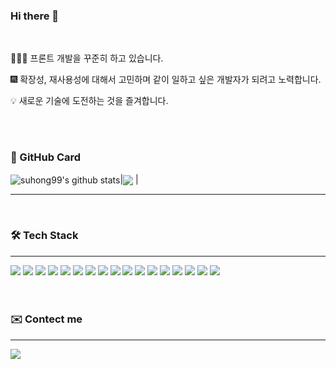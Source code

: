 ### Hi there 👋

<br>
<p>👨🏻‍💻 프론트 개발을 꾸준히 하고 있습니다.</p>
<p>🎆  확장성, 재사용성에 대해서 고민하며 같이 일하고 싶은 개발자가 되려고 노력합니다.</p>
<p>💡  새로운 기술에 도전하는 것을 즐겨합니다.</p>
<br>
<br>
<div>
      <h3>📔 GitHub Card</h3>
     <img align="center" src="https://github-readme-stats.vercel.app/api?username=suhong99&show_icons=true&include_all_commits=true&theme=buefy&hide_border=true" alt="suhong99's github stats" />|<img align="center" src="https://github-readme-stats.vercel.app/api/top-langs/?username=suhong99&layout=compact&theme=buefy&hide_border=true" /> |

</div>

<hr/>
<br>
<div>
      <h3>🛠 Tech Stack </h3>
</div>
<hr/>

<div>      
 <img src="https://img.shields.io/badge/react-61DAFB?style=for-the-badge&logo=react&logoColor=black">
 <img src="https://img.shields.io/badge/typescript-3178C6?style=for-the-badge&logo=typescript&logoColor=black"> 
 <img src="https://img.shields.io/badge/redux-764ABC?style=for-the-badge&logo=redux&logoColor=white">
 <img src="https://img.shields.io/badge/axios-F36633?style=for-the-badge&logo=axios&logoColor=white"> 
 <img src="https://img.shields.io/badge/yarn-FFB3C7?style=for-the-badge&logo=yarn&logoColor=white">
 <img src="https://img.shields.io/badge/reactrouter-CA4245?style=for-the-badge&logo=reactrouter&logoColor=white">
 <img src="https://img.shields.io/badge/dotenv-ECD53F?style=for-the-badge&logo=dotenv&logoColor=white">
 <img src="https://img.shields.io/badge/styledcomponents-DB7093?style=for-the-badge&logo=styledcomponents&logoColor=white">
 <img src="https://img.shields.io/badge/vercel-FD5750?style=for-the-badge&logo=vercel&logoColor=white">
<img src="https://img.shields.io/badge/vite-646CFF?style=for-the-badge&logo=vite&logoColor=black">
<img src="https://img.shields.io/badge/html5-E34F26?style=for-the-badge&logo=html5&logoColor=white">
<img src="https://img.shields.io/badge/css-1572B6?style=for-the-badge&logo=css3&logoColor=white">
<img src="https://img.shields.io/badge/nginx-009639?style=for-the-badge&logo=nginx&logoColor=black">
<img src="https://img.shields.io/badge/Docker-2496ED?style=for-the-badge&logo=Docker&logoColor=white">
<img src="https://img.shields.io/badge/githubactions-2088FF?style=for-the-badge&logo=githubactions&logoColor=white">
<img src="https://img.shields.io/badge/reactquery-FF4154?style=for-the-badge&logo=reactquery&logoColor=white">
<img src="https://img.shields.io/badge/Redux Toolkit-764ABC?style=for-the-badge&logo=Redux&logoColor=white"/>
</div>

<br>
<br>
<div>
      <h3>✉️ Contect me </h3>
</div>
<hr/>
 <img src = https://img.shields.io/badge/Gmail-d14836?style=flat-square&logo=Gmail&logoColor=white&link=mailto:jw1208159@gmail.com (mailto:bt01063767006@gmail.com)>
<br>
<br>



<!--
**suhong99/suhong99** is a ✨ _special_ ✨ repository because its `README.md` (this file) appears on your GitHub profile.

Here are some ideas to get you started:

- 🔭 I’m currently working on ...
- 🌱 I’m currently learning ...
- 👯 I’m looking to collaborate on ...
- 🤔 I’m looking for help with ...
- 💬 Ask me about ...
- 📫 How to reach me: ...
- 😄 Pronouns: ...
- ⚡ Fun fact: ...
-->
